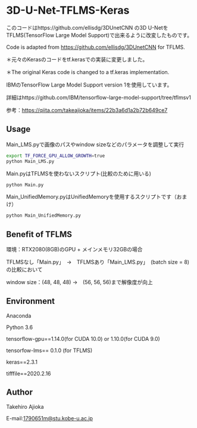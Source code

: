 # 3D-U-Net-TFLMS-Keras

このコードはhttps://github.com/ellisdg/3DUnetCNN の3D U-NetをTFLMS(TensorFlow Large Model Support)で出来るように改変したものです。

Code is adapted from https://github.com/ellisdg/3DUnetCNN for TFLMS.

＊元々のKerasのコードをtf.kerasでの実装に変更しました。

＊The original Keras code is changed to a tf.keras implementation.

IBMのTensorFlow Large Model Support version 1を使用しています。

詳細はhttps://github.com/IBM/tensorflow-large-model-support/tree/tflmsv1

参考：https://qiita.com/takeajioka/items/22b3a6d1a2b72b649ce7


## Usage
Main_LMS.pyで画像のパスやwindow sizeなどのパラメータを調整して実行

```bash
export TF_FORCE_GPU_ALLOW_GROWTH=true
python Main_LMS.py
```
Main.pyはTFLMSを使わないスクリプト(比較のために用いる)

```bash
python Main.py
```

Main_UnifiedMemory.pyはUnifiedMemoryを使用するスクリプトです（おまけ）
```bash
python Main_UnifiedMemory.py
```

## Benefit of TFLMS
環境：RTX2080(8GB)のGPU + メインメモリ32GBの場合

TFLMSなし「Main.py」　→　TFLMSあり「Main_LMS.py」　(batch size = 8)の比較において

window size：(48, 48, 48) →　(56, 56, 56)まで解像度が向上

## Environment
Anaconda

Python 3.6

tensorflow-gpu==1.14.0(for CUDA 10.0) or 1.10.0(for CUDA 9.0)

tensorfow-lms== 0.1.0 (for TFLMS)

keras==2.3.1

tifffile==2020.2.16

## Author
Takehiro Ajioka

E-mail:1790651m@stu.kobe-u.ac.jp
